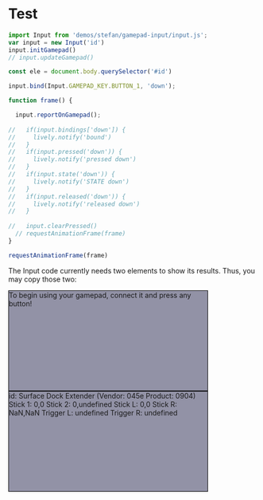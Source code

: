 # Test

```JavaScript
import Input from 'demos/stefan/gamepad-input/input.js';
var input = new Input('id')
input.initGamepad()
// input.updateGamepad()

const ele = document.body.querySelector('#id')

input.bind(Input.GAMEPAD_KEY.BUTTON_1, 'down');

function frame() {

  input.reportOnGamepad();
  
//   if(input.bindings['down']) {
//     lively.notify('bound')
//   }
//   if(input.pressed('down')) {
//     lively.notify('pressed down')
//   }
//   if(input.state('down')) {
//     lively.notify('STATE down')
//   }
//   if(input.released('down')) {
//     lively.notify('released down')
//   }
  
//   input.clearPressed()
  // requestAnimationFrame(frame)
}

requestAnimationFrame(frame)
```

The Input code currently needs two elements to show its results. Thus, you may copy those two:

<div class="lively-content" style="width: 400px; height: 200px; border: 1px solid black; position: relative; background-color: rgba(40, 40, 80, 0.5);" id="gamepadPrompt">To begin using your gamepad, connect it and press any button!</div>

<div class="lively-content" style="width: 400px; height: 200px; border: 1px solid black; position: relative; background-color: rgba(40, 40, 80, 0.5);" id="gamepadDisplay">id: Surface Dock Extender (Vendor: 045e Product: 0904) Stick 1: 0,0 Stick 2: 0,undefined Stick L: 0,0 Stick R: NaN,NaN Trigger L: undefined Trigger R: undefined </div>